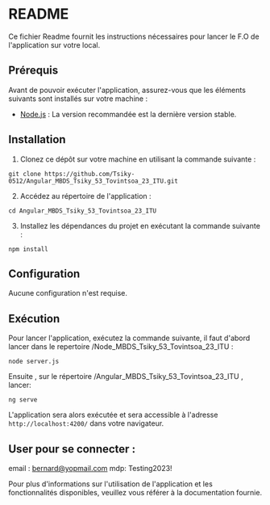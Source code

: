 # README

Ce fichier Readme fournit les instructions nécessaires pour lancer le F.O de l'application sur votre local.


## Prérequis

Avant de pouvoir exécuter l'application, assurez-vous que les éléments suivants sont installés sur votre machine :

- [Node.js](https://nodejs.org) : La version recommandée est la dernière version stable.


## Installation

1. Clonez ce dépôt sur votre machine en utilisant la commande suivante :

```
git clone https://github.com/Tsiky-0512/Angular_MBDS_Tsiky_53_Tovintsoa_23_ITU.git
```

2. Accédez au répertoire de l'application :

```
cd Angular_MBDS_Tsiky_53_Tovintsoa_23_ITU
```

3. Installez les dépendances du projet en exécutant la commande suivante :

```
npm install
```


## Configuration

Aucune configuration n'est requise. 

## Exécution

Pour lancer l'application, exécutez la commande suivante, il faut d'abord lancer dans le repertoire /Node_MBDS_Tsiky_53_Tovintsoa_23_ITU :

```
node server.js
```
Ensuite , sur le répertoire /Angular_MBDS_Tsiky_53_Tovintsoa_23_ITU , lancer: 

```
ng serve
```

L'application sera alors exécutée et sera accessible à l'adresse `http://localhost:4200/` dans votre navigateur.


## User pour se connecter : 

email : bernard@yopmail.com 
mdp: Testing2023!

Pour plus d'informations sur l'utilisation de l'application et les fonctionnalités disponibles, veuillez vous référer à la documentation fournie.
